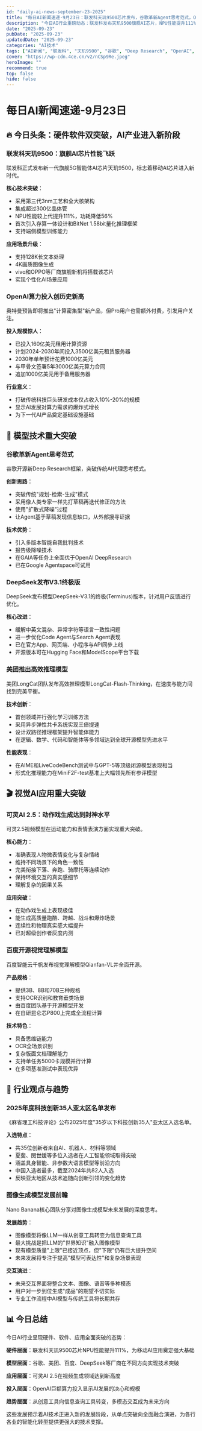 ```yaml
---
id: "daily-ai-news-september-23-2025"
title: "每日AI新闻速递-9月23日：联发科天玑9500芯片发布，谷歌革新Agent思考范式，OpenAI算力投入创新高"
description: "今日AI行业重磅动态：联发科发布天玑9500旗舰AI芯片，NPU性能提升111%；谷歌开源Deep Research框架突破传统Agent模式；OpenAI计划投入3500亿美元算力；可灵AI 2.5视频模型实现动作戏突破；美团、百度、DeepSeek模型技术全面升级。"
date: "2025-09-23"
pubDate: "2025-09-23"
updatedDate: "2025-09-23"
categories: "AI技术"
tags: ["AI新闻", "联发科", "天玑9500", "谷歌", "Deep Research", "OpenAI", "算力", "可灵AI", "美团", "百度", "DeepSeek", "芯片", "Agent"]
cover: "https://wp-cdn.4ce.cn/v2/nCSp9Re.jpeg"
heroImage: ""
recommend: true
top: false
hide: false
---
```


# 每日AI新闻速递-9月23日

## 🔥 今日头条：硬件软件双突破，AI产业进入新阶段

### 联发科天玑9500：旗舰AI芯片性能飞跃

联发科正式发布新一代旗舰5G智能体AI芯片天玑9500，标志着移动AI芯片进入新时代。

**核心技术突破**：
- 采用第三代3nm工艺和全大核架构
- 集成超过300亿晶体管
- NPU性能较上代提升111%，功耗降低56%
- 首次引入存算一体设计和BitNet 1.58bit量化推理框架
- 支持端侧模型训练能力

**应用场景升级**：
- 支持128K长文本处理
- 4K画质图像生成
- vivo和OPPO等厂商旗舰新机将搭载该芯片
- 实现个性化AI场景应用

### OpenAI算力投入创历史新高

奥特曼预告即将推出"计算密集型"新产品，但Pro用户也需额外付费，引发用户关注。

**投入规模惊人**：
- 已投入160亿美元租用计算资源
- 计划2024-2030年间投入3500亿美元租赁服务器
- 2030年单年预计花费1000亿美元
- 与甲骨文签署5年3000亿美元算力合同
- 追加1000亿美元用于备用服务器

**行业意义**：
- 打破传统科技巨头研发成本仅占收入10%-20%的规模
- 显示AI发展对算力需求的爆炸式增长
- 为下一代AI产品奠定基础设施基础

## 🚀 模型技术重大突破

### 谷歌革新Agent思考范式

谷歌开源新Deep Research框架，突破传统AI代理思考模式。

**创新思路**：
- 突破传统"规划-检索-生成"模式
- 采用像人类专家一样先打草稿再迭代修正的方法
- 使用"扩散式降噪"过程
- 让Agent基于草稿发现信息缺口，从外部搜寻证据

**技术优势**：
- 引入多版本智能自我批判技术
- 报告级降噪技术
- 在GAIA等任务上全面优于OpenAI DeepResearch
- 已在Google Agentspace可试用

### DeepSeek发布V3.1终极版

DeepSeek发布模型DeepSeek-V3.1的终极(Terminus)版本，针对用户反馈进行优化。

**核心改进**：
- 缓解中英文混杂、异常字符等语言一致性问题
- 进一步优化Code Agent与Search Agent表现
- 已在官方App、网页端、小程序与API同步上线
- 开源版本可在Hugging Face和ModelScope平台下载

### 美团推出高效推理模型

美团LongCat团队发布高效推理模型LongCat-Flash-Thinking，在速度与能力间找到完美平衡。

**技术创新**：
- 首创领域并行强化学习训练方法
- 采用异步弹性共卡系统实现三倍提速
- 设计双路径推理框架提升智能体能力
- 在逻辑、数学、代码和智能体等多领域达到全球开源模型先进水平

**性能表现**：
- 在AIME和LiveCodeBench测试中与GPT-5等顶级闭源模型表现相当
- 形式化推理能力在MiniF2F-test基准上大幅领先所有参评模型

## 🎬 视觉AI应用重大突破

### 可灵AI 2.5：动作戏生成达到封神水平

可灵2.5视频模型在运动能力和表情表演方面实现重大突破。

**核心能力**：
- 准确表现人物微表情变化与复杂情绪
- 维持不同场景下的角色一致性
- 完美衔接下落、奔跑、骑摩托等连续动作
- 保持环境交互的真实感细节
- 理解复杂的因果关系

**应用突破**：
- 在动作戏生成上表现极佳
- 能生成高质量跑酷、跨越、战斗和爆炸场景
- 连续性和物理真实感大幅提升
- 已对超级创作者灰度内测

### 百度开源视觉理解模型

百度智能云千帆发布视觉理解模型Qianfan-VL并全面开源。

**产品规格**：
- 提供3B、8B和70B三种规格
- 支持OCR识别和教育垂类场景
- 由百度团队基于开源模型开发
- 在自研昆仑芯P800上完成全流程计算

**技术特色**：
- 具备思维链能力
- OCR全场景识别
- 复杂版面文档理解能力
- 支持单任务5000卡规模并行计算
- 在多项基准测试中表现优异

## 🌟 行业观点与趋势

### 2025年度科技创新35人亚太区名单发布

《麻省理工科技评论》公布2025年度"35岁以下科技创新35人"亚太区入选名单。

**入选特点**：
- 共35位创新者来自AI、机器人、材料等领域
- 夏斐、閔世媛等多位入选者在人工智能领域取得突破
- 涵盖具身智能、非参数大语言模型等前沿方向
- 中国入选者最多，截至2024年共82人入选
- 反映亚太地区从技术追随向创新引领的变化趋势

### 图像生成模型发展前瞻

Nano Banana核心团队分享对图像生成模型未来发展的深度思考。

**发展趋势**：
- 图像模型将像LLM一样从创意工具转变为信息查询工具
- 最大挑战是把LLM的"世界知识"融入图像模型
- 现有模型质量"上限"已接近顶点，但"下限"仍有巨大提升空间
- 未来发展将专注于提高"模型可表达性"和复杂场景表现

**交互演进**：
- 未来交互界面将整合文本、图像、语音等多种模态
- 用户对一步到位生成"成品"的期望不切实际
- 专业工作流程中AI模型与传统工具将长期共存

## 📊 今日总结

今日AI行业呈现硬件、软件、应用全面突破的态势：

**硬件层面**：联发科天玑9500芯片NPU性能提升111%，为移动AI应用奠定强大基础

**模型层面**：谷歌、美团、百度、DeepSeek等厂商在不同方向实现技术突破

**应用层面**：可灵AI 2.5在视频生成领域达到新高度

**投入层面**：OpenAI巨额算力投入显示AI发展的决心和规模

**趋势层面**：从创意工具向信息查询工具转变，多模态交互成为未来方向

这些发展预示着AI技术正进入新的发展阶段，从单点突破向全面融合演进，为各行各业的智能化转型提供更强大的技术支撑。
